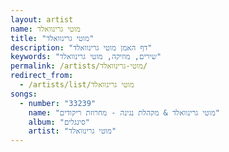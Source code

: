```yaml
---
layout: artist
name: מוטי גרינוואלד
title: "מוטי גרינוואלד"
description: "דף האמן מוטי גרינוואלד"
keywords: "שירים, מוזיקה, מוטי גרינוואלד"
permalink: /artists/מוטי-גרינוואלד/
redirect_from:
  - /artists/list/מוטי גרינוואלד
songs:
  - number: "33239"
    name: "מוטי גרינוואלד & מקהלת נגינה - מחרוזת ריקודים"
    album: "סינגלים"
    artist: "מוטי גרינוואלד"
---
```


